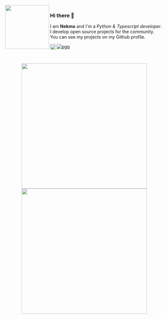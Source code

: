 <img align="left" style="width: 140px" src="https://avatars.githubusercontent.com/u/740106?v=4">

### Hi there 👋

I am **Nekmo** and I'm a *Python & Typescript developer*. I develop open source projects for the community.
You can see my projects on my Github profile.


[![pgp](https://img.shields.io/badge/pgp-0xa2924541d0d0c863-313131?style=flat&labelColor=313131&color=313131)](https://github.com/nekmo.gpg)
<a href='https://twitter.com/nekmocom/'><img align='left' alt="twitter" src="https://raw.githubusercontent.com/rahul-jha98/rahul-jha98/561d474902b59c7429ec22bb73e225696c27b202/assets/twitter.svg" height='18px'/></a>

<br>

<p align = "center">
  <img src = "https://github-readme-stats.vercel.app/api?username=nekmo&show_icons=true&" width = 400>
  <img src = "https://github-readme-streak-stats.herokuapp.com?user=nekmo&hide_border=true" width = 400>
</p>
